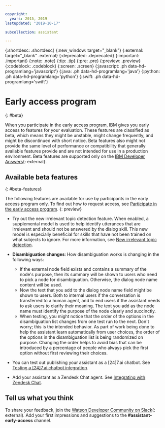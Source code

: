 ```yaml
---

copyright:
  years: 2015, 2019
lastupdated: "2019-10-17"

subcollection: assistant

---
```


{:shortdesc: .shortdesc}
{:new_window: target="_blank"}
{:external: target="_blank" .external}
{:deprecated: .deprecated}
{:important: .important}
{:note: .note}
{:tip: .tip}
{:pre: .pre}
{:preview: .preview}
{:codeblock: .codeblock}
{:screen: .screen}
{:javascript: .ph data-hd-programlang='javascript'}
{:java: .ph data-hd-programlang='java'}
{:python: .ph data-hd-programlang='python'}
{:swift: .ph data-hd-programlang='swift'}

# Early access program
{: #beta}

When you participate in the early access program, IBM gives you early access to features for your evaluation. These features are classified as beta, which means they might be unstable, might change frequently, and might be discontinued with short notice. Beta features also might not provide the same level of performance or compatibility that generally available features provide and are not intended for use in a production environment. Beta features are supported only on the [IBM Developer Answers](https://developer.ibm.com/answers/topics/watson-assistant/){: external}.

## Available beta features
{: #beta-features}

The following features are available for use by participants in the early access program only. To find out how to request access, see [Participate in the early access program](/docs/services/assistant?topic=assistant-feedback#feedback-beta).
{: preview}

- Try out the new irrelevant topic detection feature. When enabled, a supplemental model is used to help identify utterances that are irrelevant and should not be answered by the dialog skill. This new model is especially beneficial for skills that have not been trained on what subjects to ignore. For more information, see [New irrelevant topic detection](/docs/services/assistant?topic=assistant-irrelevance-detection).

- **Disambiguation changes**: How disambiguation works is changing in the following ways:

  - If the external node field exists and contains a summary of the node's purpose, then its summary will be shown to users who need to pick a node for disambiguation. Otherwise, the dialog node name content will be used.
  - Now the text that you add to the dialog node name field might be shown to users. Both to internal users if the conversation is transferred to a human agent, and to end users if the assistant needs to ask users to clarify their meaning. The text you add as the node name must identify the purpose of the node clearly and succinctly. 
  - When testing, you might notice that the order of the options in the disambiguation list changes from one test run to the next. Don't worry; this is the intended behavior. As part of work being done to help the assistant learn automatically from user choices, the order of the options in the disambiguation list is being randomized on purpose. Changing the order helps to avoid bias that can be introduced by a percentage of people who always pick the first option without first reviewing their choices.

- You can test out publishing your assistant as a \[24\]7.ai chatbot. See [Testing a \[24\]7.ai chatbot integration](/docs/services/assistant?topic=assistant-deploy-247ai). <!--1.72 -->

- Add your assistant as a Zendesk Chat agent. See [Integrating with Zendesk Chat](/docs/services/assistant?topic=assistant-deploy-zendesk).

## Tell us what you think

To share your feedback, join the [Watson Developer Community on Slack](http://wdc-slack-inviter.mybluemix.net/)(: external). Add your first impressions and suggestions to the **#assistant-early-access** channel.